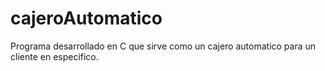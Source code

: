 # cajeroAutomatico
Programa desarrollado en C que sirve como un cajero automatico para un cliente en especifico.

